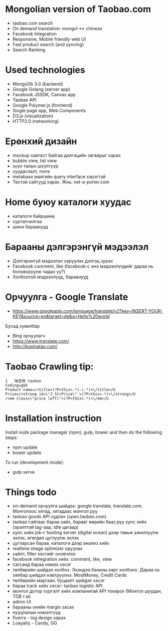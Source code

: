 # Mongolian version of Taobao.com

* taobao.com search
* On demand translation: mongol <-> chinese
* Facebook Integration
* Responsive, Mobile friendly web UI
* Fast product search (and syncing)
* Search Ranking

# Used technologies

* MongoDb 3.0 (backend)
* Google Golang (server app)
* Facebook JSSDK, Canvas app
* Taobao API
* Google Polymer.js (frontend)
* Single page app, Web Components
* D3.js (visualization)
* HTTP2.0 (networking)


# Ерөнхий дизайн

* mockup хавтаст байгаа дэлгэцийн загварыг харах
* bubble view, list view
* зүүн талын шүүлтүүр
* хуудаслалт, more
* metabase маягийн query interface хэрэгтэй
* Төстэй сайтууд харах. Жнь: net-a-porter.com 


# Home буюу каталоги хуудас

* каталоги байршина
* сурталчилгаа
* шинэ бараанууд

# Барааны дэлгэрэнгүй мэдээлэл

* Дэлгэрэнгүй мэдээлэл харуулах дэлгэц зурах 
* Facebook comment, like (facebook-с энэ мэдээллүүдийг дараа нь боловсруулж чадах уу?)
* Холбоотой мэдээллүүд, бараанууд


# Орчуулга - Google Translate

* https://www.googleapis.com/language/translate/v2?key=INSERT-YOUR-KEY&source=en&target=de&q=Hello%20world

Бусад хувилбар

* Bing орчуулагч
* https://www.translate.com/
* http://kupinatao.com/


# Taobao Crawling tip:

```
1	淘宝网	taobao
Coding=gbk
Product name=/<title>(?P<this>.*)-(.*)<\/title>/U
Price=/<strong id=\"J_StrPrice\" >(?P<this>.*)<\/strong>/U
/<em class=\"price left\">(?P<this>.*)<\/em>/U
```



# Installation instruction

Install node package manager (npm), gulp, bower and then do the following steps:

* npm update
* bower update

To run (development mode):

* gulp serve



# Things todo


* on-demand орчуулга шийдэх: google translate, translate.com. Монголоос хятад, хятадаас монгол руу
* taobao goods API судлах (open.taobao.com)
* taobao сайтаас бараа хайх, барааг өөрийн бааз руу sync хийх (эрэлттэй tag-аар, idle цагаар)
* sync хийх job-г hosting server (digital ocean) дээр тавьж ажиллуулж эхлэх, өгөгдөл цуглуулж эхлэх
* цугларсан бараа, каталоги дээр анализ хийх
* realtime image optimizer оруулах
* хайлт, filter хэсгийг оновчлох
* facebook intregration хийх: comment, like, view
* сагсанд бараа нэмэх хэсэг
* төлбөрийн шийдэл холбох. Эхэндээ банкны карт холбоно. Дараа нь хялбар шийдэл нэвтрүүлнэ. MostMoney, Credit Cards
* төлбөрийн маргаан, буцаалт шийдэх хэсэг
* бараа track хийх хэсэг: taobao logistic API
* монгол дотор хүргэлт хийх компанитай API тохирох (Монгол шуудан, TGB г.м)
* admin UI
* барааны үнийн margin засах
* нууцлалын нэмэлтүүд
* fiverrs - log design харах
* Loayalty - Candy, GG
